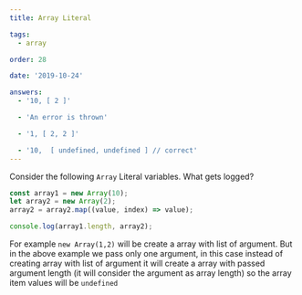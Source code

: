 ```yaml
---
title: Array Literal

tags:
  - array

order: 28

date: '2019-10-24'

answers:
  - '10, [ 2 ]'

  - 'An error is thrown'

  - '1, [ 2, 2 ]'

  - '10,  [ undefined, undefined ] // correct'
---
```


Consider the following `Array` Literal variables. What gets logged?

```javascript
const array1 = new Array(10);
let array2 = new Array(2);
array2 = array2.map((value, index) => value);

console.log(array1.length, array2);
```

<!-- explanation -->

For example `new Array(1,2)` will be create a array with list of argument. But in the above example we pass only one argument, in this case instead of creating array with list of argument it will create a array with passed argument length (it will consider the argument as array length) so the array item values will be `undefined`
